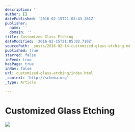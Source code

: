 ```yaml
---
description: ''
author: []
datePublished: '2016-02-15T21:08:43.261Z'
publisher:
  name: ''
  domain: ''
title: Customized Glass Etching
dateModified: '2016-02-15T21:05:02.710Z'
sourcePath: _posts/2016-02-14-customized-glass-etching.md
published: true
starred: false
inFeed: true
hasPage: true
inNav: false
url: customized-glass-etching/index.html
_context: 'http://schema.org'
_type: Article

---
```

# Customized Glass Etching
![](https://the-grid-user-content.s3-us-west-2.amazonaws.com/0ecb608a-6485-49d6-959c-e5fca1663981.png)